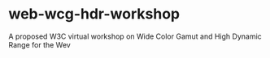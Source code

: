 # web-wcg-hdr-workshop
A proposed W3C virtual workshop on Wide Color Gamut and High Dynamic Range for the Wev
